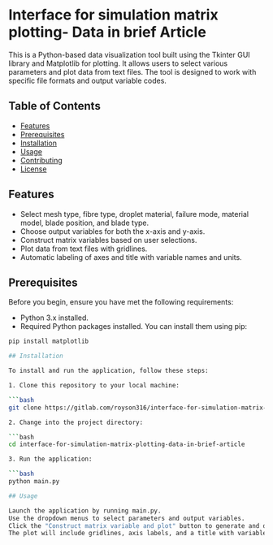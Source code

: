 # Interface for simulation matrix plotting- Data in brief Article


This is a Python-based data visualization tool built using the Tkinter GUI library and Matplotlib for plotting. It allows users to select various parameters and plot data from text files. The tool is designed to work with specific file formats and output variable codes.

## Table of Contents

- [Features](#features)
- [Prerequisites](#prerequisites)
- [Installation](#installation)
- [Usage](#usage)
- [Contributing](#contributing)
- [License](#license)

## Features

- Select mesh type, fibre type, droplet material, failure mode, material model, blade position, and blade type.
- Choose output variables for both the x-axis and y-axis.
- Construct matrix variables based on user selections.
- Plot data from text files with gridlines.
- Automatic labeling of axes and title with variable names and units.

## Prerequisites

Before you begin, ensure you have met the following requirements:

- Python 3.x installed.
- Required Python packages installed. You can install them using pip:

```bash
pip install matplotlib

## Installation

To install and run the application, follow these steps:

1. Clone this repository to your local machine:

```bash
git clone https://gitlab.com/royson316/interface-for-simulation-matrix-plotting-data-in-brief-article.git

2. Change into the project directory:

```bash
cd interface-for-simulation-matrix-plotting-data-in-brief-article

3. Run the application:

```bash
python main.py

## Usage

Launch the application by running main.py.
Use the dropdown menus to select parameters and output variables.
Click the "Construct matrix variable and plot" button to generate and display the plot.
The plot will include gridlines, axis labels, and a title with variable names and units.

